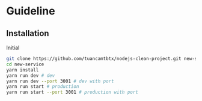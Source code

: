 # Guideline

## Installation

Initial
```bash
git clone https://github.com/tuancamtbtx/nodejs-clean-project.git new-service
cd new-service
yarn install
yarn run dev # dev
yarn run dev --port 3001 # dev with port
yarn run start # production
yarn run start --port 3001 # production with port
```
